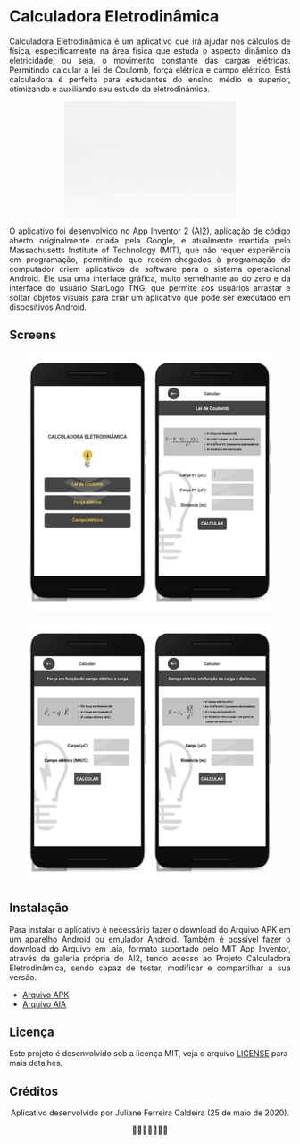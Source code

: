 # Calculadora Eletrodinâmica

<p align="justify">
Calculadora Eletrodinâmica é um aplicativo que irá ajudar nos cálculos de física, especificamente na área física que estuda o aspecto dinâmico da eletricidade, ou seja, o movimento constante das cargas elétricas. Permitindo calcular a lei de Coulomb, força elétrica e campo elétrico.
Está calculadora é perfeita para estudantes do ensino médio e superior, otimizando e auxiliando seu estudo da eletrodinâmica.
</p>

<p align="center">
  <img width="308" height="206" src="https://github.com/julianecaldeira/Calculadora-Eletrodinamica/blob/master/README/Logo.gif">
</p>

<p align="justify">
O aplicativo foi desenvolvido no App Inventor 2 (AI2), aplicação de código aberto originalmente criada pela Google, e atualmente mantida pelo Massachusetts Institute of Technology (MIT), que não requer experiência em programação, permitindo que recém-chegados à programação de computador criem aplicativos de software para o sistema operacional Android. Ele usa uma interface gráfica, muito semelhante ao do zero e da interface do usuário StarLogo TNG, que permite aos usuários arrastar e soltar objetos visuais para criar um aplicativo que pode ser executado em dispositivos Android.
</p>

## Screens

<p align="center">
  <img width="433" height="466" src="https://github.com/julianecaldeira/Calculadora-Eletrodinamica/blob/master/README/screens_1.png">
</p>
<p align="center">
  <img width="433" height="466" src="https://github.com/julianecaldeira/Calculadora-Eletrodinamica/blob/master/README/screens_2.png">
</p>

## Instalação

<p align="justify">
Para instalar o aplicativo é necessário fazer o download do Arquivo APK em um aparelho Android ou emulador Android. Também é possível fazer o download do Arquivo em .aia, formato suportado pelo MIT App Inventor, através da galeria própria do AI2, tendo acesso ao Projeto Calculadora Eletrodinâmica, sendo capaz de testar, modificar e compartilhar a sua versão.
</p>

* [Arquivo APK](https://github.com/julianecaldeira/Calculadora-Eletrodinamica/blob/master/Calc_eletrodinamica.apk)
* [Arquivo AIA](https://bit.ly/appinventorcalculadoraeletrodinamica)

## Licença

Este projeto é desenvolvido sob a licença MIT, veja o arquivo [LICENSE](https://github.com/julianecaldeira/Calculadora-Eletrodinamica/blob/master/LICENSE) para mais detalhes.

## Créditos

<p align="center">
Aplicativo desenvolvido por Juliane Ferreira Caldeira (25 de maio de 2020).
</p>
<p align="center">
👷🏻‍♀️👩🏻‍💻🚀
</p>
